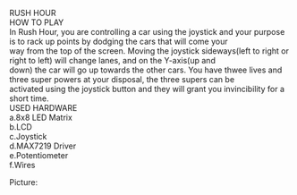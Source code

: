 RUSH HOUR  
HOW TO PLAY  
 In Rush Hour, you are controlling a car using the joystick and your purpose is to rack up points by dodging the cars that will come your  
way from the top of the screen. Moving the joystick sideways(left to right or right to left) will change lanes, and on the Y-axis(up and  
down) the car will go up towards the other cars. You have thwee lives and three super powers at your disposal, the three supers can be  
activated using the joystick button and they will grant you invincibility for a short time.  
USED HARDWARE  
a.8x8 LED Matrix  
b.LCD  
c.Joystick  
d.MAX7219 Driver  
e.Potentiometer  
f.Wires  
  
  
Picture:   
